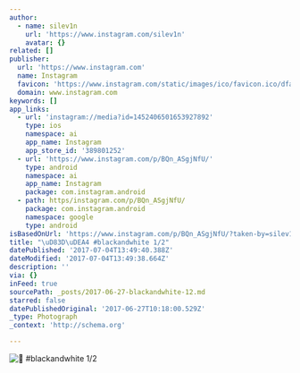 ```yaml
---
author:
  - name: silev1n
    url: 'https://www.instagram.com/silev1n'
    avatar: {}
related: []
publisher:
  url: 'https://www.instagram.com'
  name: Instagram
  favicon: 'https://www.instagram.com/static/images/ico/favicon.ico/dfa85bb1fd63.ico'
  domain: www.instagram.com
keywords: []
app_links:
  - url: 'instagram://media?id=1452406501653927892'
    type: ios
    namespace: ai
    app_name: Instagram
    app_store_id: '389801252'
  - url: 'https://www.instagram.com/p/BQn_ASgjNfU/'
    type: android
    namespace: ai
    app_name: Instagram
    package: com.instagram.android
  - path: https/instagram.com/p/BQn_ASgjNfU/
    package: com.instagram.android
    namespace: google
    type: android
isBasedOnUrl: 'https://www.instagram.com/p/BQn_ASgjNfU/?taken-by=silev1n'
title: "\uD83D\uDEA4 #blackandwhite 1/2"
datePublished: '2017-07-04T13:49:40.388Z'
dateModified: '2017-07-04T13:49:38.664Z'
description: ''
via: {}
inFeed: true
sourcePath: _posts/2017-06-27-blackandwhite-12.md
starred: false
datePublishedOriginal: '2017-06-27T10:18:00.529Z'
_type: Photograph
_context: 'http://schema.org'

---
```

![ #blackandwhite 1/2](https://scontent.cdninstagram.com/t51.2885-15/s640x640/sh0.08/e35/16788567_271049569995713_238839111241170944_n.jpg)